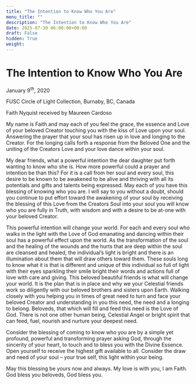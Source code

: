 ```yaml
---
title: "The Intention to Know Who You Are"
menu_title: ""
description: "The Intention to Know Who You Are"
date: 2025-07-30 06:00:00+00:00
draft: False
hidden: True
weight:
---
```

# The Intention to Know Who You Are

January 9<sup>th</sup>, 2020

FUSC Circle of Light Collection, Burnaby, BC, Canada

Faith Nyquist received by Maureen Cardoso

My name is Faith and may each of you feel the grace, the essence and Love of your beloved Creator touching you with the kiss of Love upon your soul.  Answering the prayer that your soul has risen up in love and longing to the Creator. For the longing calls forth a response from the Beloved One and the uniting of the Creators Love and your love dance within your soul.

My dear friends, what a powerful intention the dear daughter put forth wanting to know who she is.  How more powerful could a prayer and intention be than this? For it is a call from her soul and every soul, this desire to be known to be awakened to be alive and thriving with all its potentials and gifts and talents being expressed.  May each of you have this blessing of knowing who you are.  I will say to you without a doubt, should you continue to put effort toward the awakening of your soul by receiving the blessing of this Love from the Creators Soul into your soul you will know who you are fully in Truth,  with wisdom and with a desire to be at-one with your beloved Creator.

This powerful intention will change your world.  For each and every soul who walks in the light with the Love of God emanating and dancing within their soul has a powerful effect upon the world.  As the transformation of the soul and the healing of the wounds and the hurts that are deep within the soul are cleansed and healed,  the individual’s light is bright and there is an illumination about them that will draw others toward them.  These souls long to know what it is that is different and unique of this individual so full of light with their eyes sparkling their smile bright their words and actions full of love with care and giving.  This beloved beautiful friends is what will change your world. It is the plan that is in place and why we your Celestial friends work so diligently with our beloved brothers and sisters upon Earth. Walking closely with you helping you in times of great need to turn and face your beloved Creator and understanding in you this need, the need and a longing to belong.  Beloveds, that which will fill and feed this need is the Love of God.  There is not one other human being, Celestial Angel or bright spirit that can feed, fuel, nourish and nurture your deepest need.

Consider the blessing of coming to know who you are by a simple yet profound, powerful and transforming prayer asking God, through the sincerity of your heart, to touch and to bless you with the Divine Essence. Open yourself to receive the highest gift available to all.  Consider the draw and need of your soul – your true self, this light within your being.

May this blessing be yours now and always.  My love is with you, I am Faith.  God bless you beloveds, God bless you.

